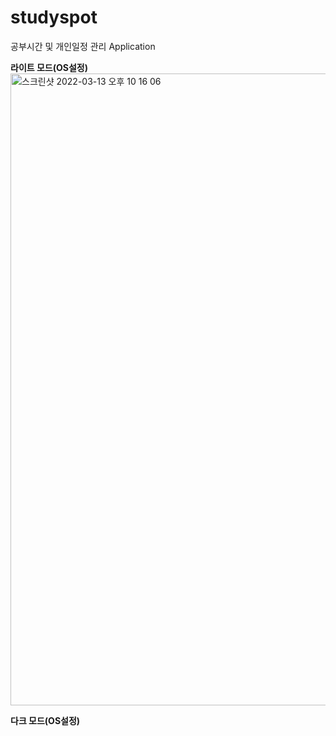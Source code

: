 # studyspot
공부시간 및 개인일정 관리 Application

<b>라이트 모드(OS설정)</b>
<img width="1011" alt="스크린샷 2022-03-13 오후 10 16 06" src="https://user-images.githubusercontent.com/70429992/158061158-c2c79d71-2f19-44b3-b99c-e025624f8b98.png">

<b>다크 모드(OS설정)</b>
